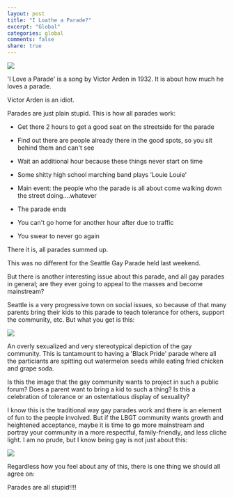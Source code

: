 ```yaml
---
layout: post
title: "I Loathe a Parade?"
excerpt: "Global"
categories: global
comments: false
share: true
---
```

![](http://www.seattlerex.com/wp-content/uploads/2012/06/gayprideparade2012-14.jpg)


'I Love a Parade' is a song by Victor Arden in 1932. It is about how much he loves a parade.


Victor Arden is an idiot.





Parades are just plain stupid. This is how all parades work:

- Get there 2 hours to get a good seat on the streetside for the parade

- Find out there are people already there in the good spots, so you sit behind them and can't see

- Wait an additional hour because these things never start on time

- Some shitty high school marching band plays 'Louie Louie'

- Main event: the people who the parade is all about come walking down the street doing....whatever

- The parade ends

- You can't go home for another hour after due to traffic

- You swear to never go again




There it is, all parades summed up. 


This was no different for the Seattle Gay Parade held last weekend. 


But there is another interesting issue about this parade, and all gay parades in general; are they ever going to appeal to the masses and become mainstream?


Seattle is a very progressive town on social issues, so because of that many parents bring their kids to this parade to teach tolerance for others, support the community, etc. But what you get is this:


![](http://theseattlelesbian.com/wp-content/uploads/2014/06/seattle-pride.jpg)


An overly sexualized and very stereotypical depiction of the gay community. This is tantamount to having a 'Black Pride' parade where all the particiants are spitting out watermelon seeds while eating fried chicken and grape soda.



Is this the image that the gay community wants to project in such a public forum? Does a parent want to bring a kid to such a thing? Is this a celebration of tolerance or an ostentatious display of sexuality?


I know this is the traditional way gay parades work and there is an element of fun to the people involved. But if the LBGT community wants growth and heightened acceptance, maybe it is time to go more mainstream and portray your community in a more respectful, family-friendly, and less cliche light. I am no prude, but I know being gay is not just about this:


![](http://www.gaytravel4u.com/wp-content/uploads/2014/10/cape-town-pride-5.jpg)




Regardless how you feel about any of this, there is one thing we should all agree on:


Parades are all stupid!!!!






